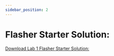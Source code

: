 ```yaml
---
sidebar_position: 2
---
```


# Flasher Starter Solution:

[Download Lab 1 Flasher Starter Solution:](/EAESolutionZip/Module3/Lab_1_Flasher_Starter.sln.zip)
